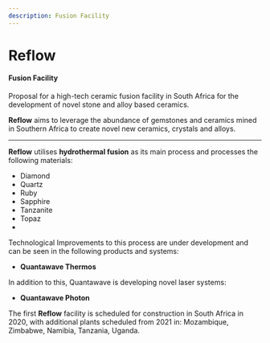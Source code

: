```yaml
---
description: Fusion Facility
---
```


# Reflow

#### Fusion Facility

Proposal for a high-tech ceramic fusion facility in South Africa for the development of novel stone and alloy based ceramics.  


**Reflow** aims to leverage the abundance of gemstones and ceramics mined in Southern Africa to create novel new ceramics, crystals and alloys.  
****

**Reflow** utilises **hydrothermal fusion** as its main process and processes the following materials:

* Diamond
* Quartz
* Ruby
* Sapphire
* Tanzanite
* Topaz
* 
Technological Improvements to this process are under development and can be seen in the following products and systems:

* **Quantawave Thermos**

In addition to this, Quantawave is developing novel laser systems:

* **Quantawave Photon**



The first **Reflow** facility is scheduled for construction in South Africa in 2020, with additional plants scheduled from 2021 in: Mozambique, Zimbabwe, Namibia, Tanzania, Uganda.

